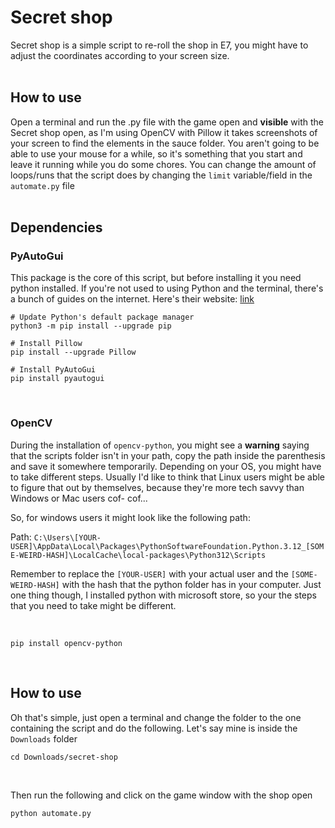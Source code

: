 # Secret shop

Secret shop is a simple script to re-roll the shop in E7, you might have to adjust the coordinates according to your screen size.
<br />
<br />

## How to use

Open a terminal and run the .py file with the game open and **visible** with the Secret shop open, as I'm using OpenCV with Pillow it takes screenshots of your screen to find the elements in the sauce folder. You aren't going to be able to use your mouse for a while, so it's something that you start and leave it running while you do some chores. You can change the amount of loops/runs that the script does by changing the `limit` variable/field in the `automate.py` file
<br />
<br />

## Dependencies

### PyAutoGui

This package is the core of this script, but before installing it you need python installed. If you're not used to using Python and the terminal, there's a bunch of guides on the internet. Here's their website: [link](https://www.python.org/downloads)
<br />

```
# Update Python's default package manager
python3 -m pip install --upgrade pip

# Install Pillow
pip install --upgrade Pillow

# Install PyAutoGui
pip install pyautogui
```
<br />

### OpenCV

During the installation of `opencv-python`, you might see a **warning** saying that the scripts folder isn't in your path, copy the path inside the parenthesis and save it somewhere temporarily. Depending on your OS, you might have to take different steps. Usually I'd like to think that Linux users might be able to figure that out by themselves, because they're more tech savvy than Windows or Mac users cof- cof...

So, for windows users it might look like the following path:

Path: `C:\Users\[YOUR-USER]\AppData\Local\Packages\PythonSoftwareFoundation.Python.3.12_[SOME-WEIRD-HASH]\LocalCache\local-packages\Python312\Scripts`

Remember to replace the `[YOUR-USER]` with your actual user and the `[SOME-WEIRD-HASH]` with the hash that the python folder has in your computer. Just one thing though, I installed python with microsoft store, so your the steps that you need to take might be different.

<br />

```
pip install opencv-python
```
<br />

## How to use

Oh that's simple, just open a terminal and change the folder to the one containing the script and do the following. Let's say mine is inside the `Downloads` folder

```
cd Downloads/secret-shop
```
<br />

Then run the following and click on the game window with the shop open

```
python automate.py
```

